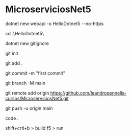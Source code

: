 # MicroserviciosNet5


dotnet new webapi -o HelloDotnet5  --no-https

cd .\HelloDotnet5\


dotnet new gitignore

git init

git add . 

git commit -m "first commit"

git branch -M main

git remote add origin https://github.com/leandropennella-cursos/MicroserviciosNet5.git

git push -u origin main


code .






shift+crtl+b    > build
f5              > run

